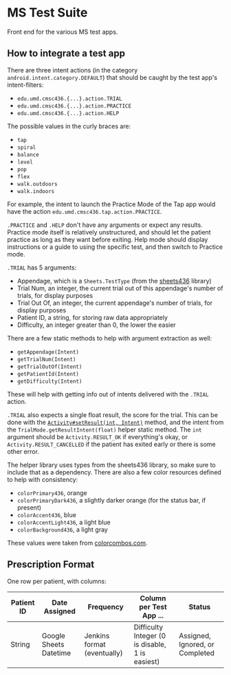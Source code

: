 # MS Test Suite

Front end for the various MS test apps.

## How to integrate a test app

There are three intent actions (in the category `android.intent.category.DEFAULT`) that should be caught by the test app's intent-filters:
- `edu.umd.cmsc436.{...}.action.TRIAL`
- `edu.umd.cmsc436.{...}.action.PRACTICE`
- `edu.umd.cmsc436.{...}.action.HELP`

The possible values in the curly braces are:
- `tap`
- `spiral`
- `balance`
- `level`
- `pop`
- `flex`
- `walk.outdoors`
- `walk.indoors`

For example, the intent to launch the Practice Mode of the Tap app would have the action `edu.umd.cmsc436.tap.action.PRACTICE`.

`.PRACTICE` and `.HELP` don't have any arguments or expect any results.  Practice mode itself is relatively unstructured, and should let the patient practice as long as they want before exiting.  Help mode should display instructions or a guide to using the specific test, and then switch to Practice mode.

`.TRIAL` has 5 arguments:
- Appendage, which is a `Sheets.TestType` (from the [sheets436](https://github.com/cmsc436/sheets436) library)
- Trial Num, an integer, the current trial out of this appendage's number of trials, for display purposes
- Trial Out Of, an integer, the current appendage's number of trials, for display purposes
- Patient ID, a string, for storing raw data appropriately
- Difficulty, an integer greater than 0, the lower the easier

There are a few static methods to help with argument extraction as well:
- `getAppendage(Intent)`
- `getTrialNum(Intent)`
- `getTrialOutOf(Intent)`
- `getPatientId(Intent)`
- `getDifficulty(Intent)`

These will help with getting info out of intents delivered with the `.TRIAL` action.

`.TRIAL` also expects a single float result, the score for the trial.  This can be done with the [`Activity#setResult(int, Intent)`](https://developer.android.com/reference/android/app/Activity.html#setResult(int%2c%20android.content.Intent)) method, and the intent from the `TrialMode.getResultIntent(float)` helper static method.  The `int` argument should be `Activity.RESULT_OK` if everything's okay, or `Activity.RESULT_CANCELLED` if the patient has exited early or there is some other error.

The helper library uses types from the sheets436 library, so make sure to include that as a dependency.  There are also a few color resources defined to help with consistency:
- `colorPrimary436`, orange
- `colorPrimaryDark436`, a slightly darker orange (for the status bar, if present)
- `colorAccent436`, blue
- `colorAccentLight436`, a light blue
- `colorBackground436`, a light gray

These values were taken from [colorcombos.com](http://www.colorcombos.com/color-schemes/89/ColorCombo89.html).

## Prescription Format

One row per patient, with columns:

Patient ID | Date Assigned | Frequency | Column per Test App ... | Status
--- | --- | --- | --- | ---
String | Google Sheets Datetime | Jenkins format (eventually) | Difficulty Integer (0 is disable, 1 is easiest) | Assigned, Ignored, or Completed
